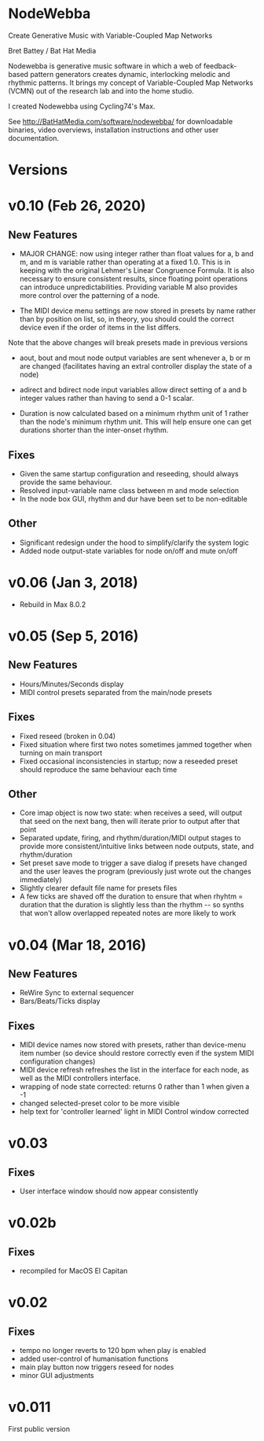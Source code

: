 NodeWebba
=========

Create Generative Music with Variable-Coupled Map Networks

Bret Battey / Bat Hat Media

Nodewebba is generative music software in which a web of feedback-based pattern generators creates dynamic, interlocking melodic and rhythmic patterns. It brings my concept of Variable-Coupled Map Networks (VCMN) out of the research lab and into the home studio.

I created Nodewebba using Cycling74's Max. 

See http://BatHatMedia.com/software/nodewebba/ for downloadable binaries, video overviews, installation instructions and other user documentation.


Versions
==================



v0.10    (Feb 26, 2020)
==================

New Features
--------
* MAJOR CHANGE: now using integer rather than float values for a, b and m, and m is variable rather than  operating at a fixed 1.0. This is in keeping with the original Lehmer's Linear Congruence Formula. It is also necessary to ensure consistent results, since floating point operations can introduce unpredictabilities. Providing variable M also provides more control over the patterning of a node.

* The MIDI device menu settings are now stored in presets by name rather than by position on list, so, in
    theory, you should could the correct device even if the order of items in the list differs.

Note that the above changes will break presets made in previous versions

* aout, bout and mout node output variables are sent whenever a, b or m are changed (facilitates
     having an extral controller display the state of a node)

* adirect and bdirect node input variables allow direct setting of a and b integer values rather than
     having to send a 0-1 scalar.

* Duration is now calculated based on a minimum rhythm unit of 1 rather than the node's minimum rhythm unit. This will help ensure one can get durations shorter than the inter-onset rhythm. 

Fixes
-----
* Given the same startup configuration and reseeding, should always provide the same behaviour.
* Resolved input-variable name class between m and mode selection
* In the node box GUI, rhythm and dur have been set to be non-editable


Other
-----
* Significant redesign under the hood to simplify/clarify the system logic
* Added node output-state variables for node on/off and mute on/off


v0.06    (Jan 3, 2018)
==================

* Rebuild in Max 8.0.2


v0.05    (Sep 5, 2016)
==================

New Features
--------
* Hours/Minutes/Seconds display
* MIDI control presets separated from the main/node presets


Fixes
-----
* Fixed reseed (broken in 0.04)
* Fixed situation where first two notes sometimes jammed together when turning on main transport
* Fixed occasional inconsistencies in startup; now a reseeded preset should reproduce the same behaviour each time

Other
-----
* Core imap object is now two state: when receives a seed, will output that seed on the next bang, then will iterate prior to output after that point
* Separated update, firing, and rhythm/duration/MIDI output stages to provide more consistent/intuitive links between node outputs, state, and rhythm/duration
* Set preset save mode to trigger a save dialog if presets have changed and the user leaves the program (previously just wrote out the changes immediately)
* Slightly clearer default file name for presets files
* A few ticks are shaved off the duration to ensure that when rhyhtm = duration that the duration is slightly less than the rhythm -- so synths that won't allow overlapped repeated notes are more likely to work 


v0.04    (Mar 18, 2016)
==================

New Features
--------
* ReWire Sync to external sequencer
* Bars/Beats/Ticks display

Fixes
-----
* MIDI device names now stored with presets, rather than device-menu item number (so device should restore correctly even if the system MIDI configuration changes)
* MIDI device refresh refreshes the list in the interface for each node, as well as the MIDI controllers interface.
* wrapping of node state corrected: returns 0 rather than 1 when given a -1
* changed selected-preset color to be more visible
* help text for 'controller learned' light in MIDI Control window corrected




v0.03
==================

Fixes
-----
* User interface window should now appear consistently


v0.02b
==================

Fixes
-----
* recompiled for MacOS El Capitan


v0.02
==================

Fixes
-----
* tempo no longer reverts to 120 bpm when play is enabled
* added user-control of humanisation functions
* main play button now triggers reseed for nodes
* minor GUI adjustments


v0.011
==================
First public version
